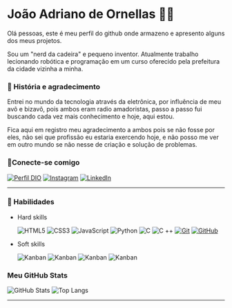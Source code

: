 # João Adriano de Ornellas 👋🏼

Olá pessoas, este é meu perfil do github onde armazeno e apresento alguns dos meus projetos.

Sou um "nerd da cadeira" e pequeno inventor. Atualmente trabalho lecionando robótica e programação em um curso oferecido pela prefeitura da cidade vizinha a minha.

### 📜 História e agradecimento

Entrei no mundo da tecnologia através da eletrônica, por influência de meu avô e bizavô, pois ambos eram radio amadoristas, passo a passo fui buscando cada vez mais conhecimento e hoje, aqui estou.

Fica aqui em registro meu agradecimento a ambos pois se não fosse por eles, não sei que profissão eu estaria exercendo hoje, e não posso me ver em outro mundo se não nesse de criação e solução de problemas.


### 🔗Conecte-se comigo

[![Perfil DIO](https://img.shields.io/badge/-Meu%20Perfil%20na%20DIO-30A3DC?style=for-the-badge)](https://www.dio.me/users/joao_adriano_ornelas)
[![Instagram](https://img.shields.io/badge/-Instagram-000?style=for-the-badge&logo=instagram&logoColor=E94D5F)](https://www.instagram.com/jo4o_0rn3ll4s/)
[![LinkedIn](https://img.shields.io/badge/-LinkedIn-000?style=for-the-badge&logo=linkedin&logoColor=30A3DC)](https://www.linkedin.com/in/jo%C3%A3o-ornellas/)

---
### 🚀 Habilidades
- Hard skills

    ![HTML5](https://img.shields.io/badge/HTML5-000?style=for-the-badge&logo=html5&logoColor=30A3DC)
    ![CSS3](https://img.shields.io/badge/CSS3-000?style=for-the-badge&logo=css3&logoColor=E94D5F)
    ![JavaScript](https://img.shields.io/badge/JavaScript-000?style=for-the-badge&logo=javascript&logoColor=F0DC55)
    ![Python](https://img.shields.io/badge/Python-000?style=for-the-badge&logo=Python&logoColor=3282b4)
    ![C](https://img.shields.io/badge/C-000?style=for-the-badge&logo=C&logoColor=3949ab)
    ![C ++](https://img.shields.io/badge/C++-000?style=for-the-badge&logo=C%2B%2B&logoColor=085e9f)
    [![Git](https://img.shields.io/badge/Git-000?style=for-the-badge&logo=git&logoColor=E94D5F)](https://git-scm.com/doc)
    [![GitHub](https://img.shields.io/badge/GitHub-000?style=for-the-badge&logo=github&logoColor=FFFFFF)](https://docs.github.com/)

- Soft skills

    ![Kanban](https://img.shields.io/badge/kanban-you?style=for-the-badge&color=000000)
    ![Kanban](https://img.shields.io/badge/gestão_de_projetos-you?style=for-the-badge&color=000000)
    ![Kanban](https://img.shields.io/badge/Comunicação-you?style=for-the-badge&color=000000)
    ![Kanban](https://img.shields.io/badge/Trabalho_em_equipe-you?style=for-the-badge&color=000000)

### Meu GitHub Stats

![GitHub Stats](https://github-readme-stats.vercel.app/api?username=jo4o0rn3ll4s&theme=transparent&bg_color=000&border_color=30A3DC&show_icons=true&icon_color=30A3DC&title_color=E94D5F&text_color=FFF&hide_title=true)
![Top Langs](https://github-readme-stats-git-masterrstaa-rickstaa.vercel.app/api/top-langs/?username=jo4o0rn3ll4s&layout=compact&bg_color=000&border_color=30A3DC&title_color=E94D5F&text_color=FFF)

---
